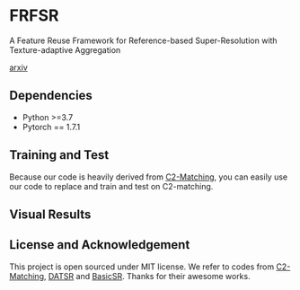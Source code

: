 # FRFSR
A Feature Reuse Framework for Reference-based Super-Resolution with Texture-adaptive Aggregation

[arxiv](http://arxiv.org/abs/2306.01500)

## Dependencies
- Python >=3.7
- Pytorch == 1.7.1

## Training and Test
Because our code is heavily derived from [C2-Matching](https://github.com/yumingj/C2-Matching), you can easily use our code to replace and train and test on C2-matching.

## Visual Results


## License and Acknowledgement

This project is open sourced under MIT license. We refer to codes from [C2-Matching](https://github.com/yumingj/C2-Matching), [DATSR](https://github.com/caojiezhang/DATSR) and [BasicSR](https://github.com/xinntao/BasicSR). Thanks for their awesome works.
